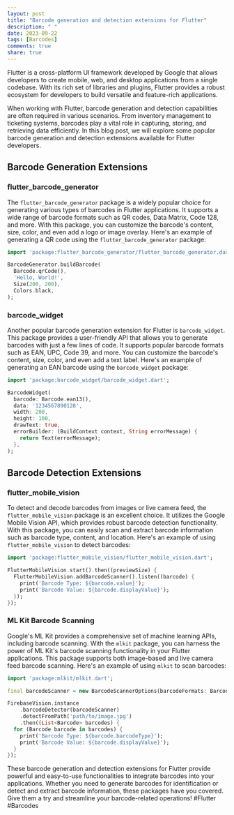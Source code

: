 ```yaml
---
layout: post
title: "Barcode generation and detection extensions for Flutter"
description: " "
date: 2023-09-22
tags: [Barcodes]
comments: true
share: true
---
```


Flutter is a cross-platform UI framework developed by Google that allows developers to create mobile, web, and desktop applications from a single codebase. With its rich set of libraries and plugins, Flutter provides a robust ecosystem for developers to build versatile and feature-rich applications.

When working with Flutter, barcode generation and detection capabilities are often required in various scenarios. From inventory management to ticketing systems, barcodes play a vital role in capturing, storing, and retrieving data efficiently. In this blog post, we will explore some popular barcode generation and detection extensions available for Flutter developers.

## Barcode Generation Extensions

### flutter_barcode_generator

The `flutter_barcode_generator` package is a widely popular choice for generating various types of barcodes in Flutter applications. It supports a wide range of barcode formats such as QR codes, Data Matrix, Code 128, and more. With this package, you can customize the barcode's content, size, color, and even add a logo or image overlay. Here's an example of generating a QR code using the `flutter_barcode_generator` package:

```dart
import 'package:flutter_barcode_generator/flutter_barcode_generator.dart';

BarcodeGenerator.buildBarcode(
  Barcode.qrCode(),
  'Hello, World!',
  Size(200, 200),
  Colors.black,
);
```

### barcode_widget

Another popular barcode generation extension for Flutter is `barcode_widget`. This package provides a user-friendly API that allows you to generate barcodes with just a few lines of code. It supports popular barcode formats such as EAN, UPC, Code 39, and more. You can customize the barcode's content, size, color, and even add a text label. Here's an example of generating an EAN barcode using the `barcode_widget` package:

```dart
import 'package:barcode_widget/barcode_widget.dart';

BarcodeWidget(
  barcode: Barcode.ean13(),
  data: '1234567890128',
  width: 200,
  height: 100,
  drawText: true,
  errorBuilder: (BuildContext context, String errorMessage) {
    return Text(errorMessage);
  },
);
```

## Barcode Detection Extensions

### flutter_mobile_vision

To detect and decode barcodes from images or live camera feed, the `flutter_mobile_vision` package is an excellent choice. It utilizes the Google Mobile Vision API, which provides robust barcode detection functionality. With this package, you can easily scan and extract barcode information such as barcode type, content, and location. Here's an example of using `flutter_mobile_vision` to detect barcodes:

```dart
import 'package:flutter_mobile_vision/flutter_mobile_vision.dart';

FlutterMobileVision.start().then((previewSize) {
  FlutterMobileVision.addBarcodeScanner().listen((barcode) {
    print('Barcode Type: ${barcode.value}');
    print('Barcode Value: ${barcode.displayValue}');
  });
});
```

### ML Kit Barcode Scanning

Google's ML Kit provides a comprehensive set of machine learning APIs, including barcode scanning. With the `mlkit` package, you can harness the power of ML Kit's barcode scanning functionality in your Flutter applications. This package supports both image-based and live camera feed barcode scanning. Here's an example of using `mlkit` to scan barcodes:

```dart
import 'package:mlkit/mlkit.dart';

final barcodeScanner = new BarcodeScannerOptions(barcodeFormats: BarcodeFormats.all);

FirebaseVision.instance
    .barcodeDetector(barcodeScanner)
    .detectFromPath('path/to/image.jpg')
    .then((List<Barcode> barcodes) {
  for (Barcode barcode in barcodes) {
    print('Barcode Type: ${barcode.barcodeType}');
    print('Barcode Value: ${barcode.displayValue}');
  }
});
```

These barcode generation and detection extensions for Flutter provide powerful and easy-to-use functionalities to integrate barcodes into your applications. Whether you need to generate barcodes for identification or detect and extract barcode information, these packages have you covered. Give them a try and streamline your barcode-related operations! #Flutter #Barcodes
